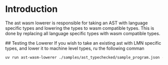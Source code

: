 # Introduction
The ast wasm lowerer is responsible for taking an AST with language specific types and lowering the types to wasm compatible types.  This is done by replacing all language specific types with wasm compatible types.

## Testing the Lowerer
If you wish to take an existing ast with LMN specific types, and lower it to machine level types, ru the following comman

```bash
uv run ast-wasm-lowerer ./samples/ast_typechecked/sample_program.json --output ./samples/ast_wasm/sample_program.json
```